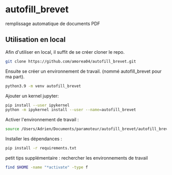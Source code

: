 # autofill_brevet
remplissage automatique de documents PDF


## Utilisation en local
Afin d'utiliser en local, il suffit de se créer cloner le repo.
```zsh
git clone https://github.com/amorea04/autofill_brevet.git
```

Ensuite se créer un environnement de travail. (nommé autofill_brevet pour ma part).
```zsh
python3.9 -m venv autofill_brevet
```

Ajouter un kernel jupyter:
```zsh
pip install --user ipykernel         
python -m ipykernel install --user --name=autofill_brevet
```

Activer l'environnement de travail :
```zsh
source /Users/Adrien/Documents/paramoteur/autofill_brevet/autofill_brevet/bin/activate
```

Installer les dépendances :
```zsh
pip install -r requirements.txt
```

petit tips supplémentaire : rechercher les environnements de travail
```zsh
find $HOME -name "*activate" -type f
```

